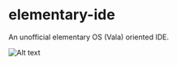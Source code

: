 # elementary-ide
An unofficial elementary OS (Vala) oriented IDE.

![Alt text](http://i.imgur.com/A4gkLmw.png "Screenshot")
